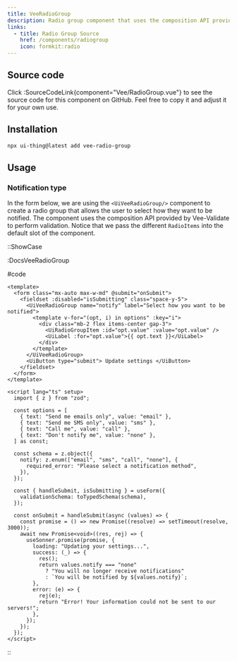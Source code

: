 ```yaml
---
title: VeeRadioGroup
description: Radio group component that uses the composition API provided by Vee-Validate to perform validation.
links:
  - title: Radio Group Source
    href: /components/radiogroup
    icon: formkit:radio
---
```


## Source code

Click :SourceCodeLink{component="Vee/RadioGroup.vue"} to see the source code for this component on GitHub. Feel free to copy it and adjust it for your own use.

## Installation

```bash
npx ui-thing@latest add vee-radio-group
```

## Usage

### Notification type

In the form below, we are using the `<UiVeeRadioGroup/>` component to create a radio group that allows the user to select how they want to be notified. The component uses the composition API provided by Vee-Validate to perform validation. Notice that we pass the different `RadioItems` into the default slot of the component.

::ShowCase

:DocsVeeRadioGroup

#code

<!-- automd:file src="../../app/components/content/Docs/Vee/Radio/DocsVeeRadioGroup.vue" code lang="vue" -->

```vue [DocsVeeRadioGroup.vue]
<template>
  <form class="mx-auto max-w-md" @submit="onSubmit">
    <fieldset :disabled="isSubmitting" class="space-y-5">
      <UiVeeRadioGroup name="notify" label="Select how you want to be notified">
        <template v-for="(opt, i) in options" :key="i">
          <div class="mb-2 flex items-center gap-3">
            <UiRadioGroupItem :id="opt.value" :value="opt.value" />
            <UiLabel :for="opt.value">{{ opt.text }}</UiLabel>
          </div>
        </template>
      </UiVeeRadioGroup>
      <UiButton type="submit"> Update settings </UiButton>
    </fieldset>
  </form>
</template>

<script lang="ts" setup>
  import { z } from "zod";

  const options = [
    { text: "Send me emails only", value: "email" },
    { text: "Send me SMS only", value: "sms" },
    { text: "Call me", value: "call" },
    { text: "Don't notify me", value: "none" },
  ] as const;

  const schema = z.object({
    notify: z.enum(["email", "sms", "call", "none"], {
      required_error: "Please select a notification method",
    }),
  });

  const { handleSubmit, isSubmitting } = useForm({
    validationSchema: toTypedSchema(schema),
  });

  const onSubmit = handleSubmit(async (values) => {
    const promise = () => new Promise((resolve) => setTimeout(resolve, 3000));
    await new Promise<void>((res, rej) => {
      useSonner.promise(promise, {
        loading: "Updating your settings...",
        success: (_) => {
          res();
          return values.notify === "none"
            ? "You will no longer receive notifications"
            : `You will be notified by ${values.notify}`;
        },
        error: (e) => {
          rej(e);
          return "Error! Your information could not be sent to our servers!";
        },
      });
    });
  });
</script>

```

<!-- /automd -->

::
